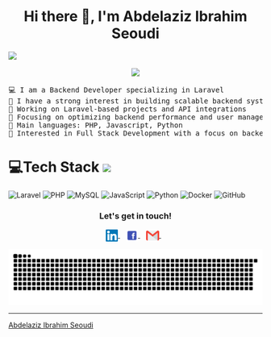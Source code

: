<h1 align="center"> Hi there 👋, I'm Abdelaziz Ibrahim Seoudi</h1>

<a target="_blank" href="#"><img src="https://github.com/abdelazizib/abdelazizib/blob/main/Group%203.png"/></a>

<p align="center">
	<a href="https://github.com/abdelazizib">
		<img src="https://readme-typing-svg.herokuapp.com/?lines=Laravel+Expert;Backend+Developer;API+|%20Database+Specialist;Always+improving+my+skills&center=true&width=380&height=45">
	</a>
</p>

<pre>
💻 I am a Backend Developer specializing in Laravel
📝 I have a strong interest in building scalable backend systems and APIs
🔭 Working on Laravel-based projects and API integrations
🌱 Focusing on optimizing backend performance and user management
🌟 Main languages: PHP, Javascript, Python
🚩 Interested in Full Stack Development with a focus on backend technologies
</pre>

# 💻Tech Stack <img src = "https://media2.giphy.com/media/QssGEmpkyEOhBCb7e1/giphy.gif?cid=ecf05e47a0n3gi1bfqntqmob8g9aid1oyj2wr3ds3mg700bl&rid=giphy.gif" width = 32px>

![Laravel](https://img.shields.io/badge/laravel-%23FF2D20.svg?style=for-the-badge&logo=laravel&logoColor=white) ![PHP](https://img.shields.io/badge/php-%23777BB4.svg?style=for-the-badge&logo=php&logoColor=white) ![MySQL](https://img.shields.io/badge/mysql-%234479A1.svg?style=for-the-badge&logo=mysql&logoColor=white) ![JavaScript](https://img.shields.io/badge/javascript-%23323330.svg?style=for-the-badge&logo=javascript&logoColor=%23F7DF1E) ![Python](https://img.shields.io/badge/python-darkblue.svg?style=for-the-badge&logo=python&logoColor=white) ![Docker](https://img.shields.io/badge/docker-%230db7ed.svg?style=for-the-badge&logo=docker&logoColor=white) ![GitHub](https://img.shields.io/badge/github-%23121011.svg?style=for-the-badge&logo=github&logoColor=white)

<div align="center">
  <h3><b>Let's get in touch! </b></h3>
  </div>
<p align="center">
<a href="https://www.linkedin.com/in/abdelaziz-seoudi-56a4831a4/" target="_blank">
  <img align="center" alt="Abdelaziz Ibrahim Seoudi | Linkedin" width="24px" src="https://github.com/abdelazizib/abdelazizib/blob/master/Assets/Linkedin.svg" />
</a> &nbsp;&nbsp;
<a href="https://www.facebook.com/zeeseoudi/" target="_blank">
  <img align="center" alt="Abdelaziz Ibrahim Seoudi | Facebook" width="24px" src="https://github.com/abdelazizib/abdelazizib/blob/master/Assets/Facebook.svg" />
</a> &nbsp;&nbsp;
<a href="mailto:zeseoudi@gmail.com">
  <img align="center" alt="Abdelaziz Ibrahim Seoudi | Gmail" width="26px" src="https://github.com/abdelazizib/abdelazizib/blob/master/Assets/Gmail.svg" />
</a> &nbsp;&nbsp;
<p>
<p align="center">
  <img src="https://github.com/abdelazizib/abdelazizib/blob/main/github-user-contribution.svg" alt="snake">
</p>

---

[Abdelaziz Ibrahim Seoudi](https://github.com/abdelazizib)
